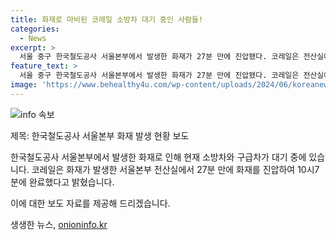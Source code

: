 ```yaml
---
title: 화재로 마비된 코레일 소방차 대기 중인 사람들!
categories:
  - News
excerpt: >
  서울 중구 한국철도공사 서울본부에서 발생한 화재가 27분 만에 진압됐다. 코레일은 전산실에서의 화재로, 소방차와 구급차가 대기 중이다. 세부 사고 경위는 조사 중이며, 부상자나 인명피해는 없는 것으로 전해졌다.
feature_text: >
  서울 중구 한국철도공사 서울본부에서 발생한 화재가 27분 만에 진압됐다. 코레일은 전산실에서의 화재로, 소방차와 구급차가 대기 중이다. 세부 사고 경위는 조사 중이며, 부상자나 인명피해는 없는 것으로 전해졌다.
image: 'https://www.behealthy4u.com/wp-content/uploads/2024/06/koreanews.jpg'
---
```


<p><img src="https://www.behealthy4u.com/wp-content/uploads/2024/06/koreanews.jpg" alt="info 속보" /></p>

<p>제목: 한국철도공사 서울본부 화재 발생 현황 보도</p>

<p>한국철도공사 서울본부에서 발생한 화재로 인해 현재 소방차와 구급차가 대기 중에 있습니다. 코레일은 화재가 발생한 서울본부 전산실에서 27분 만에 화재를 진압하여 10시7분에 완료했다고 밝혔습니다.</p>

<p>이에 대한 보도 자료를 제공해 드리겠습니다.</p>
생생한 뉴스, <a href="https://onioninfo.kr" rel="dofollow">onioninfo.kr</a>


